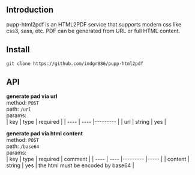Introduction
---

pupp-html2pdf is an HTML2PDF service that supports modern css like css3, sass, etc. PDF can be generated from URL or full HTML content.

Install
---

`git clone https://github.com/imdgr886/pupp-html2pdf`


API
---

**generate pad via url**  
method: `POST`  
path: `/url`  
params:  
| key  | type | required |
| ---- | ---- |--------- |
| url  | string  | yes   |


**generate pad via html content**  
method: `POST`  
path: `/base64`  
params:  
| key  | type | required |  comment |
| ---- | ---- |--------- |----- |
| content  | string  | yes   | the html must be encoded by base64 |
